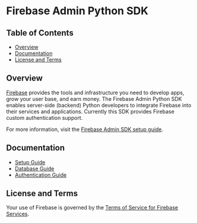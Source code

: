 # Firebase Admin Python SDK

## Table of Contents

 * [Overview](#overview)
 * [Documentation](#documentation)
 * [License and Terms](#license-and-terms)

## Overview

[Firebase](https://firebase.google.com) provides the tools and infrastructure
you need to develop apps, grow your user base, and earn money. The Firebase
Admin Python SDK enables server-side (backend) Python developers to integrate
Firebase into their services and applications. Currently this SDK provides
Firebase custom authentication support.

For more information, visit the
[Firebase Admin SDK setup guide](https://firebase.google.com/docs/admin/setup/).


## Documentation

* [Setup Guide](https://firebase.google.com/docs/admin/setup/)
* [Database Guide](https://firebase.google.com/docs/database/admin/start/)
* [Authentication Guide](https://firebase.google.com/docs/auth/admin/)


## License and Terms

Your use of Firebase is governed by the
[Terms of Service for Firebase Services](https://firebase.google.com/terms/).
